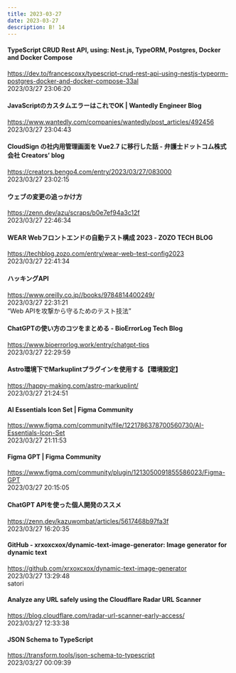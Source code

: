 ```yaml
---
title: 2023-03-27
date: 2023-03-27
description: B! 14
---
```


#### TypeScript CRUD Rest API, using: Nest.js, TypeORM, Postgres, Docker and Docker Compose
https://dev.to/francescoxx/typescript-crud-rest-api-using-nestjs-typeorm-postgres-docker-and-docker-compose-33al<br>
2023/03/27 23:06:20<br>


#### JavaScriptのカスタムエラーはこれでOK | Wantedly Engineer Blog
https://www.wantedly.com/companies/wantedly/post_articles/492456<br>
2023/03/27 23:04:43<br>


#### CloudSign の社内用管理画面を Vue2.7 に移行した話 - 弁護士ドットコム株式会社 Creators’ blog
https://creators.bengo4.com/entry/2023/03/27/083000<br>
2023/03/27 23:02:15<br>


#### ウェブの変更の追っかけ方
https://zenn.dev/azu/scraps/b0e7ef94a3c12f<br>
2023/03/27 22:46:34<br>


#### WEAR Webフロントエンドの自動テスト構成 2023 - ZOZO TECH BLOG
https://techblog.zozo.com/entry/wear-web-test-config2023<br>
2023/03/27 22:41:34<br>


#### ハッキングAPI
https://www.oreilly.co.jp//books/9784814400249/<br>
2023/03/27 22:31:21<br>
“Web APIを攻撃から守るためのテスト技法”


#### ChatGPTの使い方のコツをまとめる - BioErrorLog Tech Blog
https://www.bioerrorlog.work/entry/chatgpt-tips<br>
2023/03/27 22:29:59<br>


#### Astro環境下でMarkuplintプラグインを使用する【環境設定】
https://happy-making.com/astro-markuplint/<br>
2023/03/27 21:24:51<br>


#### AI Essentials Icon Set | Figma Community
https://www.figma.com/community/file/1221786378700560730/AI-Essentials-Icon-Set<br>
2023/03/27 21:11:53<br>


#### Figma GPT | Figma Community
https://www.figma.com/community/plugin/1213050091855586023/Figma-GPT<br>
2023/03/27 20:15:05<br>


#### ChatGPT APIを使った個人開発のススメ
https://zenn.dev/kazuwombat/articles/5617468b97fa3f<br>
2023/03/27 16:20:35<br>


#### GitHub - xrxoxcxox/dynamic-text-image-generator: Image generator for dynamic text
https://github.com/xrxoxcxox/dynamic-text-image-generator<br>
2023/03/27 13:29:48<br>
satori


#### Analyze any URL safely using the Cloudflare Radar URL Scanner
https://blog.cloudflare.com/radar-url-scanner-early-access/<br>
2023/03/27 12:33:38<br>


#### JSON Schema to TypeScript
https://transform.tools/json-schema-to-typescript<br>
2023/03/27 00:09:39<br>


